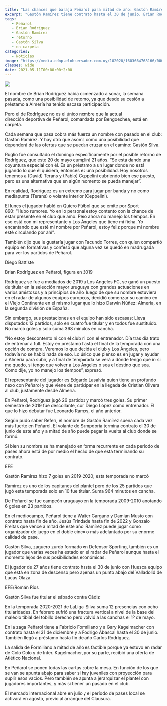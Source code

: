 ```yaml
---
title: "Las chances que baraja Peñarol para mitad de año: Gastón Ramírez, Brian Rodríguez y Gastón Silva"
excerpt: "Gastón Ramírez tiene contrato hasta el 30 de junio, Brian Rodríguez tiene escasos minutos en Almería y Gastón Silva termina contrato en Huesca que puede bajar: los tres están en el radar de Peñarol cuando llegue julio"
tags:
   - Peñarol
   - Brian Rodríguez
   - Gastón Ramírez
   - retorno
   - Gastón Silva
   - en carpeta
categories:
   - Noticias
image: "https://media.cdnp.elobservador.com.uy/102020/1603664768166/000_8TR4KW.jpg?&cw=1170"
classes: wide
date: 2021-05-11T00:00:00+2:00
---
```



<img src="https://media.cdnp.elobservador.com.uy/102020/1603664768166/000_8TR4KW.jpg?&cw=1170">


El nombre de Brian Rodríguez había comenzado a sonar, la semana pasada, como una posibilidad de retorno, ya que desde su cesión a préstamo a Almería ha tenido escasa participación.


Pero el de Rodríguez no es el único nombre que la actual dirección deportiva de Peñarol, comandada por Bengoechea, está en carpeta.


Cada semana que pasa cobra más fuerza un nombre con pasado en el club: Gastón Ramírez. Y hay otro que asoma como una posibilidad que dependerá de las ofertas que se puedan cruzar en el camino: Gastón Silva.


Ruglio fue consultado el domingo específicamente por el posible retorno de Rodríguez, que este 20 de mayo cumplirá 21 años. “Se está dando una coyuntura especial con él. Es un préstamo a un lugar donde no está jugando lo que él quisiera, entonces es una posibilidad. Hoy nosotros tenemos a (David) Terans y (Pablo) Ceppelini cubriendo bien ese puesto, pero es una alternativa que en algún momento se pueda manejar”.


En realidad, Rodríguez es un extremo para jugar por banda y no como mediapunta (Terans) o volante interior (Ceppelini).


El lunes el jugador habló en Quiero Fútbol que se emite por Sport 890: “Hubo rumores. Yo en lo personal estoy contento con la chance de estar presente en el club que amo. Pero ahora no manejo los tiempos. En eso está con mi representante y Los Ángeles que tiene mi ficha. Yo encantando que esté mi nombre por Peñarol, estoy feliz porque mi nombre esté circulando por ahí”.


También dijo que le gustaría jugar con Facundo Torres, con quien compartió equipo en formativas y confesó que alguna vez se quedó en madrugada para ver los partidos de Peñarol.





Diego Battiste


Brian Rodríguez en Peñarol, figura en 2019





Rodríguez se fue a mediados de 2019 a Los Angeles FC, se ganó un puesto de titular en la selección mayor uruguaya con grandes actuaciones en varios amistosos y a principios de año, luego de que su nombre estuviera en el radar de algunos equipos europeos, decidió comenzar su camino en el Viejo Continente en el mismo lugar que lo hizo Darwin Núñez: Almería, en la segunda división de España.


Sin embargo, sus prestaciones en el equipo han sido escasas: Lleva disputados 12 partidos, solo en cuatro fue titular y en todos fue sustituido. No marcó goles y solo suma 368 minutos en cancha.


“No estoy descontento ni con el club ni con el entrenador. Día tras día trato de entrenar a full. Estoy en préstamo hasta el final de la temporada con una opción de compra. Veremos lo que decida el club y Los Ángeles, pero todavía no se habló nada de eso. Lo único que pienso es en jugar y ayudar a Almería para subir, y a final de temporada se verá a dónde tengo que ir: si me quedo, si tengo que volver a Los Ángeles o sea el destino que sea. Como dije, yo no manejo los tiempos”, expresó.


El representante del jugador es Edgardo Lasalvia quien tiene un profundo nexo con Peñarol y que viene de participar en la llegada de Cristian Olivera al club, justamente desde Almería.


En Peñarol, Rodríguez jugó 26 partidos y marcó tres goles. Su primer semestre de 2019 fue descollante, con Diego López como entrenador. El que lo hizo debutar fue Leonardo Ramos, el año anterior.


Según pudo saber Referí, el nombre de Gastón Ramírez suena cada vez más fuerte en Peñarol. El volante de Sampdoria termina contrato el 30 de junio de este año y a mitad de año puede pegar la vuelta al club donde se formó.


Si bien su nombre se ha manejado en forma recurrente en cada período de pases ahora está de por medio el hecho de que está terminando su contrato.





EFE


Gastón Ramírez hizo 7 goles en 2019-2020; esta temporada no marcó





Ramírez es uno de los capitanes del plantel pero de los 25 partidos que jugó esta temporada solo en 10 fue titular. Suma 964 minutos en cancha.


De Peñarol se fue campeón uruguayo en la temporada 2009-2010 anotando 6 goles en 23 partidos.


En el mediocampo, Peñarol tiene a Walter Gargano y Damián Musto con contrato hasta fin de año, Jesús Trindade hasta fin de 2022 y Gonzalo Freitas que vence a mitad de este año. Ramírez puede jugar como organizador de juego en el doble cinco o más adelantado por su enorme calidad de pase.


Gastón Silva, zaguero zurdo formado en Defensor Sporting, también es un jugador que varias veces ha estado en el radar de Peñarol aunque hasta el momento lejos de sus posibilidades económicas.


El jugador de 27 años tiene contrato hasta el 30 de junio con Huesca equipo que está en zona de descenso pero apenas un punto abajo del Valladolid de Lucas Olaza.





EFE/Román Ríos


Gastón Silva fue titular el sábado contra Cádiz





En la temporada 2020-2021 de LaLiga, Silva suma 12 presencias con ocho titularidades. En febrero sufrió una fractura vertical a nivel de la base del maléolo tibial del tobillo derecho pero volvió a las canchas el 1º de mayo.


En la zaga Peñarol tiene a Fabricio Formiliano y a Gary Kagelmacher con contrato hasta el 31 de diciembre y a Rodrigo Abascal hasta el 30 de junio. También llegó a préstamo hasta fin de año Carlos Rodríguez.


La salida de Formiliano a mitad de año es factible porque ya estuvo en radar de Colo Colo y de Inter. Kagelmacher, por su parte, recibió una oferta de Atlético Nacional.


En Peñarol se ponen todas las cartas sobre la mesa. En función de los que se van se apunta abajo para saber si hay juveniles con proyección para suplir esos vacíos. Pero también se apunta a jerarquizar el plantel con jugadores importantes, y más si tienen un pasado en el club.


El mercado internacional abre en julio y el período de pases local se activará en agosto, previo al arranque del Clausura.


